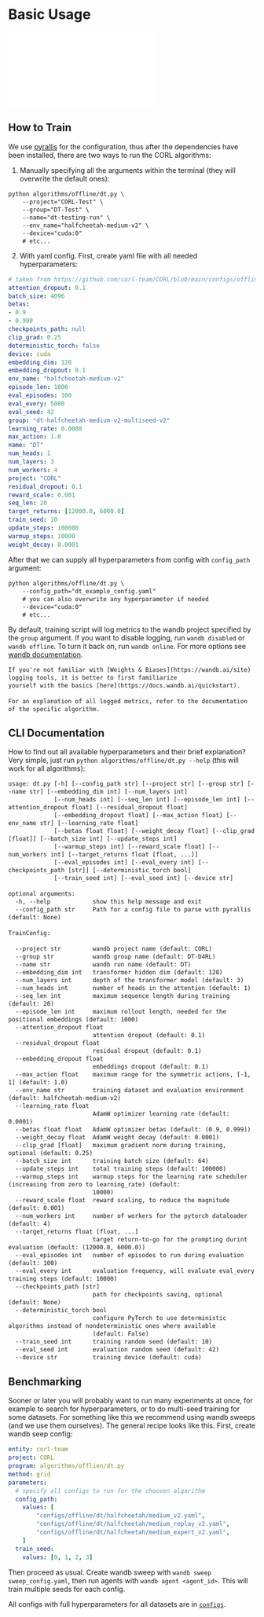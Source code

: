 # Basic Usage

![corl_tldr](../assets/corl.pdf)

## How to Train

We use [pyrallis](https://github.com/eladrich/pyrallis) for the configuration, thus after the dependencies have been installed, 
there are two ways to run the CORL algorithms:

1. Manually specifying all the arguments within the terminal (they will overwrite the default ones):
```commandline
python algorithms/offline/dt.py \
    --project="CORL-Test" \
    --group="DT-Test" \
    --name="dt-testing-run" \
    --env_name="halfcheetah-medium-v2" \
    --device="cuda:0"
    # etc...
```

2. With yaml config. First, create yaml file with all needed hyperparameters:
```yaml title="dt_example_config.yaml"
# taken from https://github.com/corl-team/CORL/blob/main/configs/offline/dt/halfcheetah/medium_v2.yaml
attention_dropout: 0.1
batch_size: 4096
betas:
- 0.9
- 0.999
checkpoints_path: null
clip_grad: 0.25
deterministic_torch: false
device: cuda
embedding_dim: 128
embedding_dropout: 0.1
env_name: "halfcheetah-medium-v2"
episode_len: 1000
eval_episodes: 100
eval_every: 5000
eval_seed: 42
group: "dt-halfcheetah-medium-v2-multiseed-v2"
learning_rate: 0.0008
max_action: 1.0
name: "DT"
num_heads: 1
num_layers: 3
num_workers: 4
project: "CORL"
residual_dropout: 0.1
reward_scale: 0.001
seq_len: 20
target_returns: [12000.0, 6000.0]
train_seed: 10
update_steps: 100000
warmup_steps: 10000
weight_decay: 0.0001
```
After that we can supply all hyperparameters from config with `config_path` argument:
```commandline
python algorithms/offline/dt.py \
    --config_path="dt_example_config.yaml"
    # you can also overwrite any hyperparameter if needed
    --device="cuda:0"
    # etc...
```
By default, training script will log metrics to the wandb project specified by the `group` argument. 
If you want to disable logging, run `wandb disabled` or `wandb offline`. To turn it back on, run `wandb online`. 
For more options see [wandb documentation](https://docs.wandb.ai/guides/technical-faq/general#can-i-disable-wandb-when-testing-my-code).    

    If you're not familiar with [Weights & Biases](https://wandb.ai/site) logging tools, it is better to first familiarize 
    yourself with the basics [here](https://docs.wandb.ai/quickstart). 

    For an explanation of all logged metrics, refer to the documentation of the specific algorithm.

## CLI Documentation

How to find out all available hyperparameters and their brief explanation? Very simple, just run `python algorithms/offline/dt.py --help` (this will work for all algorithms):
```commandline
usage: dt.py [-h] [--config_path str] [--project str] [--group str] [--name str] [--embedding_dim int] [--num_layers int]
             [--num_heads int] [--seq_len int] [--episode_len int] [--attention_dropout float] [--residual_dropout float]
             [--embedding_dropout float] [--max_action float] [--env_name str] [--learning_rate float]
             [--betas float float] [--weight_decay float] [--clip_grad [float]] [--batch_size int] [--update_steps int]
             [--warmup_steps int] [--reward_scale float] [--num_workers int] [--target_returns float [float, ...]]
             [--eval_episodes int] [--eval_every int] [--checkpoints_path [str]] [--deterministic_torch bool]
             [--train_seed int] [--eval_seed int] [--device str]

optional arguments:
  -h, --help            show this help message and exit
  --config_path str     Path for a config file to parse with pyrallis (default: None)

TrainConfig:

  --project str         wandb project name (default: CORL)
  --group str           wandb group name (default: DT-D4RL)
  --name str            wandb run name (default: DT)
  --embedding_dim int   transformer hidden dim (default: 128)
  --num_layers int      depth of the transformer model (default: 3)
  --num_heads int       number of heads in the attention (default: 1)
  --seq_len int         maximum sequence length during training (default: 20)
  --episode_len int     maximum rollout length, needed for the positional embeddings (default: 1000)
  --attention_dropout float
                        attention dropout (default: 0.1)
  --residual_dropout float
                        residual dropout (default: 0.1)
  --embedding_dropout float
                        embeddings dropout (default: 0.1)
  --max_action float    maximum range for the symmetric actions, [-1, 1] (default: 1.0)
  --env_name str        training dataset and evaluation environment (default: halfcheetah-medium-v2)
  --learning_rate float
                        AdamW optimizer learning rate (default: 0.0001)
  --betas float float   AdamW optimizer betas (default: (0.9, 0.999))
  --weight_decay float  AdamW weight decay (default: 0.0001)
  --clip_grad [float]   maximum gradient norm during training, optional (default: 0.25)
  --batch_size int      training batch size (default: 64)
  --update_steps int    total training steps (default: 100000)
  --warmup_steps int    warmup steps for the learning rate scheduler (increasing from zero to learning_rate) (default:
                        10000)
  --reward_scale float  reward scaling, to reduce the magnitude (default: 0.001)
  --num_workers int     number of workers for the pytorch dataloader (default: 4)
  --target_returns float [float, ...]
                        target return-to-go for the prompting durint evaluation (default: (12000.0, 6000.0))
  --eval_episodes int   number of episodes to run during evaluation (default: 100)
  --eval_every int      evaluation frequency, will evaluate eval_every training steps (default: 10000)
  --checkpoints_path [str]
                        path for checkpoints saving, optional (default: None)
  --deterministic_torch bool
                        configure PyTorch to use deterministic algorithms instead of nondeterministic ones where available
                        (default: False)
  --train_seed int      training random seed (default: 10)
  --eval_seed int       evaluation random seed (default: 42)
  --device str          training device (default: cuda)
```

## Benchmarking

Sooner or later you will probably want to run many experiments at once, for example to search for hyperparameters, 
or to do multi-seed training for some datasets. For something like this we recommend using wandb sweeps (and we use them ourselves). 
The general recipe looks like this. First, create wandb seep config:
```yaml title="sweep_config.yaml"
entity: corl-team
project: CORL
program: algorithms/offlien/dt.py
method: grid
parameters:
  # specify all configs to run for the choosen algorithm
  config_path:
    values: [
        "configs/offline/dt/halfcheetah/medium_v2.yaml",
        "configs/offline/dt/halfcheetah/medium_replay_v2.yaml",
        "configs/offline/dt/halfcheetah/medium_expert_v2.yaml",
    ]
  train_seed:
    values: [0, 1, 2, 3]
```
Then proceed as usual. Create wandb sweep with `wandb sweep sweep_config.yaml`, then run agents with `wandb agent <agent_id>`. 
This will train multiple seeds for each config.

All configs with full hyperparameters for all datasets are in [`configs`](https://github.com/corl-team/CORL/tree/main/configs).
